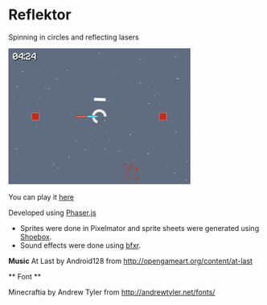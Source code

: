 Reflektor
====

Spinning in circles and reflecting lasers

![screenshot](screenshot.png)

You can play it [here](http://divideby5.com/games/reflektor/)

Developed using [Phaser.js](http://phaser.io)


*  Sprites were done in Pixelmator and sprite sheets were generated using [Shoebox](http://renderhjs.net/shoebox/).
*  Sound effects were done using [bfxr](http://bfxr.net).

**Music**
At Last by Android128 from http://opengameart.org/content/at-last

** Font **

Minecraftia by Andrew Tyler from http://andrewtyler.net/fonts/
